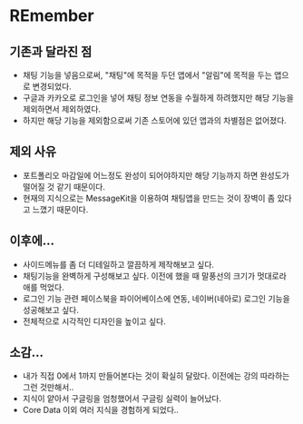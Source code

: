 # REmember

## 기존과 달라진 점

- 채팅 기능을 넣음으로써, "채팅"에 목적을 두던 앱에서 "알림"에 목적을 두는 앱으로 변경되었다.
- 구글과 카카오로 로그인을 넣어 채팅 정보 연동을 수월하게 하려했지만 해당 기능을 제외하면서 제외하였다.
- 하지만 해당 기능을 제외함으로써 기존 스토어에 있던 앱과의 차별점은 없어졌다.

## 제외 사유

- 포트폴리오 마감일에 어느정도 완성이 되어야하지만 해당 기능까지 하면 완성도가 떨어질 것 같기 때문이다.
- 현재의 지식으로는 MessageKit을 이용하여 채팅앱을 만드는 것이 장벽이 좀 있다고 느꼈기 때문이다. 

## 이후에...

- 사이드메뉴를 좀 더 디테일하고 깔끔하게 제작해보고 싶다.
- 채팅기능을 완벽하게 구성해보고 싶다. 이전에 했을 때 말풍선의 크기가 멋대로라 애를 먹었다.
- 로그인 기능 관련 페이스북을 파이어베이스에 연동, 네이버(네아로) 로그인 기능을 성공해보고 싶다.
- 전체적으로 시각적인 디자인을 높이고 싶다. 

## 소감...

- 내가 직접 0에서 1까지 만들어본다는 것이 확실히 달랐다. 이전에는 강의 따라하는 그런 것만해서..
- 지식이 얕아서 구글링을 엄청했어서 구글링 실력이 늘어났다. 
- Core Data 이외 여러 지식을 경험하게 되었다..